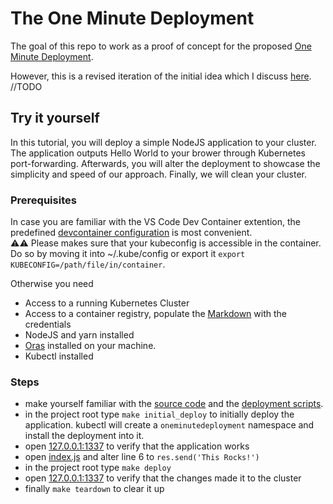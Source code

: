 # The One Minute Deployment
The goal of this repo to work as a proof of concept for the proposed [One Minute Deployment](https://blog.devgenius.io/the-one-minute-deployment-rethinking-kubernetes-deployments-3f6785918855).

However, this is a revised iteration of the initial idea which I discuss [here]().
//TODO
## Try it yourself
In this tutorial, you will deploy a simple NodeJS application to your cluster. The application outputs Hello World to your brower through Kubernetes port-forwarding.
Afterwards, you will alter the deployment to showcase the simplicity and speed of our approach.
Finally, we will clean your cluster.

### Prerequisites
In case you are familiar with the VS Code Dev Container extention, the predefined [devcontainer configuration](./.devcontainer) is most convenient.\
⚠⚠ Please makes sure that your kubeconfig is accessible in the container. Do so by moving it into ~/.kube/config or export it ```export KUBECONFIG=/path/file/in/container```.

Otherwise you need
- Access to a running Kubernetes Cluster
- Access to a container registry, populate the [Markdown](./Makefile) with the credentials
- NodeJS and yarn installed 
- [Oras](https://oras.land/cli/) installed on your machine. 
- Kubectl installed

### Steps
- make yourself familiar with the [source code](./src/index.js) and the [deployment scripts](./deployment/scripts/).
- in the project root type ```make initial_deploy``` to initially deploy the application. kubectl will create a `oneminutedeployment` namespace and install the deployment into it.
- open [127.0.0.1:1337](http://127.0.0.1:1337) to verify that the application works
- open [index.js](./src/index.js) and alter line 6 to ```res.send('This Rocks!')```
- in the project root type ```make deploy```
- open [127.0.0.1:1337](http://127.0.0.1:1337) to verify that the changes made it to the cluster
- finally ```make teardown``` to clear it up
